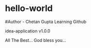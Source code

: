 # hello-world
#Author - Chetan Gupta
Learning Github

idea-application v1.0.0

All The Best...
God bless you...
